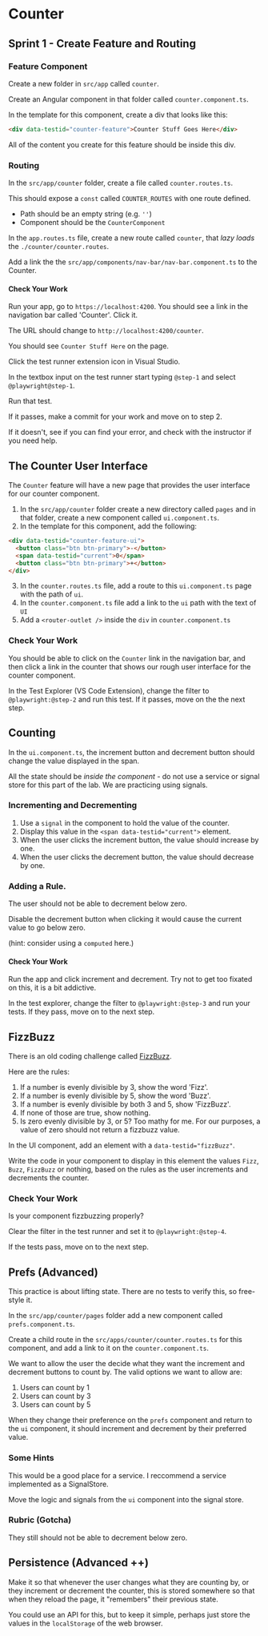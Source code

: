 # Counter

## Sprint 1 - Create Feature and Routing

### Feature Component

Create a new folder in `src/app` called `counter`.

Create an Angular component in that folder called `counter.component.ts`.

In the template for this component, create a div that looks like this:

```html
<div data-testid="counter-feature">Counter Stuff Goes Here</div>
```

All of the content you create for this feature should be inside this div.

### Routing

In the `src/app/counter` folder, create a file called `counter.routes.ts`.

This should expose a `const` called `COUNTER_ROUTES` with one route defined.

- Path should be an empty string (e.g. `''`)
- Component should be the `CounterComponent`

In the `app.routes.ts` file, create a new route called `counter`, that _lazy loads_ the `./counter/counter.routes`.

Add a link the the `src/app/components/nav-bar/nav-bar.component.ts` to the Counter.

#### Check Your Work

Run your app, go to `https://localhost:4200`. You should see a link in the navigation bar called 'Counter'. Click it.

The URL should change to `http://localhost:4200/counter`.

You should see `Counter Stuff Here` on the page.

Click the test runner extension icon in Visual Studio.

In the textbox input on the test runner start typing `@step-1` and select `@playwright@step-1`.

Run that test.

If it passes, make a commit for your work and move on to step 2.

If it doesn't, see if you can find your error, and check with the instructor if you need help.

## The Counter User Interface

The `Counter` feature will have a new page that provides the user interface for our counter component.

1. In the `src/app/counter` folder create a new directory called `pages` and in that folder, create a new component called `ui.component.ts`.
2. In the template for this component, add the following:

```html
<div data-testid="counter-feature-ui">
  <button class="btn btn-primary">-</button>
  <span data-testid="current">0</span>
  <button class="btn btn-primary">+</button>
</div>
```

3. In the `counter.routes.ts` file, add a route to this `ui.component.ts` page with the path of `ui`.
4. In the `counter.component.ts` file add a link to the `ui` path with the text of `UI`
5. Add a `<router-outlet />` inside the `div` in `counter.component.ts`

### Check Your Work

You should be able to click on the `Counter` link in the navigation bar, and then click a link in the counter that shows our rough user interface for the counter component.

In the Test Explorer (VS Code Extension), change the filter to `@playwright:@step-2` and run this test. If it passes, move on the the next step.

## Counting

In the `ui.component.ts`, the increment button and decrement button should change the value displayed in the span.

All the state should be _inside the component_ - do not use a service or signal store for this part of the lab. We are practicing using signals.

### Incrementing and Decrementing

1. Use a `signal` in the component to hold the value of the counter.
2. Display this value in the `<span data-testid="current">` element.
3. When the user clicks the increment button, the value should increase by one.
4. When the user clicks the decrement button, the value should decrease by one.

### Adding a Rule.

The user should not be able to decrement below zero.

Disable the decrement button when clicking it would cause the current value to go below zero.

(hint: consider using a `computed` here.)

#### Check Your Work

Run the app and click increment and decrement. Try not to get too fixated on this, it is a bit addictive.

In the test explorer, change the filter to `@playwright:@step-3` and run your tests. If they pass, move on to the next step.

## FizzBuzz

There is an old coding challenge called [FizzBuzz](https://en.wikipedia.org/wiki/Fizz_buzz#:~:text=Fizz%20buzz%20is%20a%20group,with%20the%20word%20%22fizzbuzz%22.).

Here are the rules:

1. If a number is evenly divisible by 3, show the word 'Fizz'.
2. If a number is evenly divisible by 5, show the word 'Buzz'.
3. If a number is evenly divisible by both 3 and 5, show 'FizzBuzz'.
4. If none of those are true, show nothing.
5. Is zero evenly divisible by 3, or 5? Too mathy for me. For our purposes, a value of zero should not return a fizzbuzz value.

In the UI component, add an element with a `data-testid="fizzBuzz"`.

Write the code in your component to display in this element the values `Fizz`, `Buzz`, `FizzBuzz` or nothing, based on the rules as the user increments and decrements the counter.

### Check Your Work

Is your component fizzbuzzing properly?

Clear the filter in the test runner and set it to `@playwright:@step-4`.

If the tests pass, move on to the next step.

## Prefs (Advanced)

This practice is about lifting state. There are no tests to verify this, so free-style it.

In the `src/app/counter/pages` folder add a new component called `prefs.component.ts`.

Create a child route in the `src/apps/counter/counter.routes.ts` for this component, and add a link to it on the `counter.component.ts`.

We want to allow the user the decide what they want the increment and decrement buttons to count by. The valid options we want to allow are:

1. Users can count by 1
2. Users can count by 3
3. Users can count by 5

When they change their preference on the `prefs` component and return to the `ui` component, it should increment and decrement by their preferred value.

### Some Hints

This would be a good place for a service. I reccommend a service implemented as a SignalStore.

Move the logic and signals from the `ui` component into the signal store.

### Rubric (Gotcha)

They still should not be able to decrement below zero.

## Persistence (Advanced ++)

Make it so that whenever the user changes what they are counting by, or they increment or decrement the counter, this is stored somewhere so that when they reload the page, it "remembers" their previous state.

You could use an API for this, but to keep it simple, perhaps just store the values in the `localStorage` of the web browser.